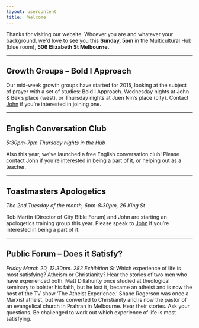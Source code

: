 ```yaml
---
layout: usercontent
title:  Welcome
---
```


Thanks for visiting our website. Whoever you are and whatever your background, we'd love to see you this __Sunday, 5pm__ in the Multicultural Hub (blue room), __506 Elizabeth St Melbourne.__


<div class="row2"></div>

***

## Growth Groups – Bold I Approach
Our mid-week growth groups have started for 2015, looking at the subject of prayer with a set of studies: Bold I Approach. Wednesday nights at John & Bek’s place (west), or Thursday nights at Juen Nin’s place (city). Contact [John] if you’re interested in joining one.

***

## English Conversation Club
_5:30pm-7pm Thursday nights in the Hub_

Also this year, we've launched a free English conversation club! Please contact [John] if you’re interested in being a part of it, or helping out as a teacher.

***

## Toastmasters Apologetics
_The 2nd Tuesday of the month, 6pm-8:30pm, 26 King St_

Rob Martin (Director of City Bible Forum) and John are starting an apologetics training group this year. Please speak to [John] if you’re interested in being a part of it.

***

## Public Forum – Does it Satisfy?
_Friday March 20, 12:30pm. 282 Exhibition St_
Which experience of life is most satisfying? Atheism or Christianity? Hear the stories of two men who have experienced both. Matt Dillahunty once studied at theological seminary to bolster his faith, but he lost it, became an atheist and is now the host of the TV show ‘The Atheist Experience.’ Shane Rogerson was once a Marxist atheist, but was converted to Christianity and is now the pastor of an evangelical church in Prahran in Melbourne. Hear their stories. Ask your questions. Be challenged to work out which experience of life is most satisfying.

[John]: mailto:john.david.hudson@gmail.com



